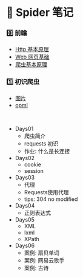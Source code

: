 # :pushpin: Spider 笔记

### :zero: 前瞻
- [Http 基本原理][splide@1]
- [Web 网页基础][splide@2]
- [爬虫基本原理][splide@3]

### :one: 初识爬虫

- [图片][spidler@1.1]
- [opml][spidler@1.2]

<br/>

- Days01
  - 爬虫简介
  - requests 初识
  - 作业: 什么是长连接
- Days02
  - cookie
  - session
- Days03
  - 代理
  - Requests使用代理
  - tips: 304 no modified
- Days04
  - 正则表达式
- Days05
  - XML
  - lxml
  - XPath
- Days06
  - 案例: 扇贝单词
  - 案例: 网易云歌手
  - 案例: 古诗


[splide@1]:./Http%E5%9F%BA%E6%9C%AC%E5%8E%9F%E7%90%86.md
[splide@2]:./Web网页基础.md
[splide@3]:./爬虫的基本原理.md

[spidler@1.1]:./spider.png
[spidler@1.2]:./Spider.opml

